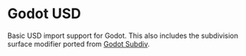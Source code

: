 # Godot USD

Basic USD import support for Godot. This also includes the subdivision surface modifier ported from [Godot Subdiv](https://github.com/tefusion/godot-subdiv).